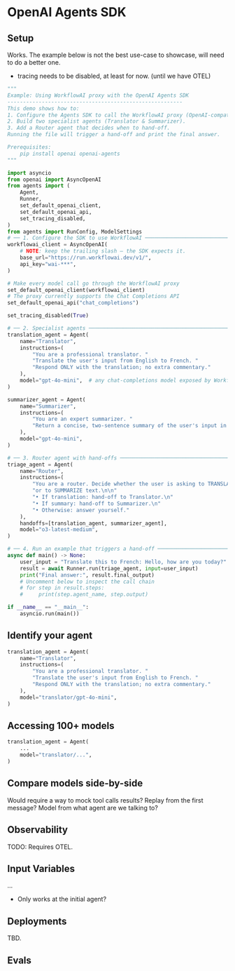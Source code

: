 # OpenAI Agents SDK

## Setup

Works. The example below is not the best use-case to showcase, will need to do a better one.

- tracing needs to be disabled, at least for now. (until we have OTEL)

```python
"""
Example: Using WorkflowAI proxy with the OpenAI Agents SDK
--------------------------------------------------------
This demo shows how to:
1. Configure the Agents SDK to call the WorkflowAI proxy (OpenAI‑compatible).
2. Build two specialist agents (Translator & Summarizer).
3. Add a Router agent that decides when to hand‑off.
Running the file will trigger a hand‑off and print the final answer.

Prerequisites:
    pip install openai openai-agents
"""

import asyncio
from openai import AsyncOpenAI
from agents import (
    Agent,
    Runner,
    set_default_openai_client,
    set_default_openai_api,
    set_tracing_disabled,
)
from agents import RunConfig, ModelSettings
# ── 1. Configure the SDK to use WorkflowAI ──────────────────────────────────────
workflowai_client = AsyncOpenAI(
    # NOTE: keep the trailing slash – the SDK expects it.
    base_url="https://run.workflowai.dev/v1/",
    api_key="wai-***",
)

# Make every model call go through the WorkflowAI proxy
set_default_openai_client(workflowai_client)
# The proxy currently supports the Chat Completions API
set_default_openai_api("chat_completions")

set_tracing_disabled(True)

# ── 2. Specialist agents ────────────────────────────────────────────────────────
translation_agent = Agent(
    name="Translator",
    instructions=(
        "You are a professional translator. "
        "Translate the user's input from English to French. "
        "Respond ONLY with the translation; no extra commentary."
    ),
    model="gpt-4o-mini",  # any chat‑completions model exposed by WorkflowAI
)

summarizer_agent = Agent(
    name="Summarizer",
    instructions=(
        "You are an expert summarizer. "
        "Return a concise, two‑sentence summary of the user's input in English."
    ),
    model="gpt-4o-mini",
)

# ── 3. Router agent with hand‑offs ──────────────────────────────────────────────
triage_agent = Agent(
    name="Router",
    instructions=(
        "You are a router. Decide whether the user is asking to TRANSLATE text "
        "or to SUMMARIZE text.\n\n"
        "• If translation: hand‑off to Translator.\n"
        "• If summary: hand‑off to Summarizer.\n"
        "• Otherwise: answer yourself."
    ),
    handoffs=[translation_agent, summarizer_agent],
    model="o3-latest-medium",
)

# ── 4. Run an example that triggers a hand‑off ──────────────────────────────────
async def main() -> None:
    user_input = "Translate this to French: Hello, how are you today?"
    result = await Runner.run(triage_agent, input=user_input)
    print("Final answer:", result.final_output)
    # Uncomment below to inspect the call chain
    # for step in result.steps:
    #     print(step.agent_name, step.output)

if __name__ == "__main__":
    asyncio.run(main())
```

## Identify your agent

```python
translation_agent = Agent(
    name="Translator",
    instructions=(
        "You are a professional translator. "
        "Translate the user's input from English to French. "
        "Respond ONLY with the translation; no extra commentary."
    ),
    model="translator/gpt-4o-mini",
)
```

## Accessing 100+ models

```python
translation_agent = Agent(
    ...
    model="translator/...",
)
```

## Compare models side-by-side

Would require a way to mock tool calls results?
Replay from the first message?
Model from what agent are we talking to?

## Observability

TODO: Requires OTEL.

## Input Variables

...
- Only works at the initial agent?

## Deployments

TBD.

## Evals